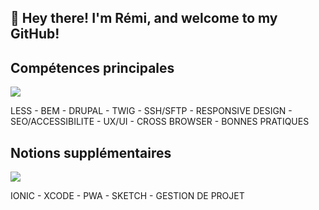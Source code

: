 ## 👋 Hey there! I'm Rémi, and welcome to my GitHub!

<p align="center">
  <h2>Compétences principales</h2>
  <img src="https://skillicons.dev/icons?i=wordpress,html,css,sass,javascript,jquery,typescript,webpack,babel,vue,nuxtjs,nodejs,vscode,git,github,gitlab,&perline=8" />
  <br/>
  <p>LESS - BEM - DRUPAL - TWIG - SSH/SFTP - RESPONSIVE DESIGN - SEO/ACCESSIBILITE - UX/UI - CROSS BROWSER - BONNES PRATIQUES</p>
</p>

<p align="center">
  <h2>Notions supplémentaires</h2>
  <img src="https://skillicons.dev/icons?i=gulp,bootstrap,vercel,pug,svg,mysql,vim,bash,pr,ps,ai,angular,firebase,powershell,postman,react,emotion,alpinejs,aws,docker,elasticsearch,electron,netlify,unity,figma,stackoverflow,codepen,devto,discord,instagram,&perline=10" />
  <br/>
  <p>IONIC - XCODE - PWA - SKETCH - GESTION DE PROJET</p>
</p>